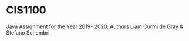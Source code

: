 # CIS1100
Java Assignment for the Year 2019- 2020. Authors Liam Curmi de Gray &amp; Stefano Schembri
